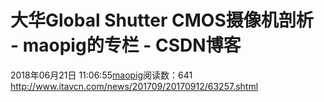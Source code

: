 # 大华Global Shutter CMOS摄像机剖析 - maopig的专栏 - CSDN博客
2018年06月21日 11:06:55[maopig](https://me.csdn.net/maopig)阅读数：641
                http://www.itavcn.com/news/201709/20170912/63257.shtml            
